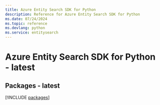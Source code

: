 ```yaml
---
title: Azure Entity Search SDK for Python
description: Reference for Azure Entity Search SDK for Python
ms.date: 07/24/2024
ms.topic: reference
ms.devlang: python
ms.service: entitysearch
---
```

# Azure Entity Search SDK for Python - latest
## Packages - latest
[!INCLUDE [packages](entity-search-index.md)]